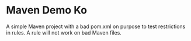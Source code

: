 # Maven Demo Ko

A simple Maven project with a bad pom.xml on purpose to test restrictions in rules. A rule will not work on bad Maven files.
